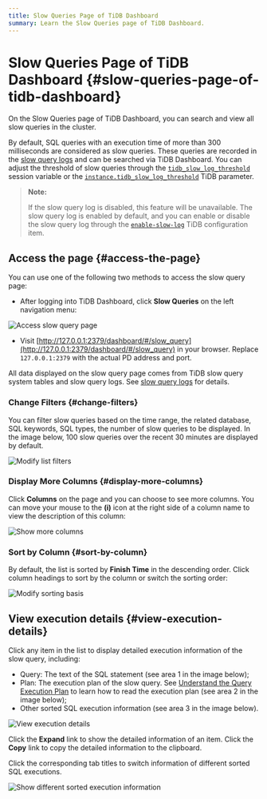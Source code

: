 ```yaml
---
title: Slow Queries Page of TiDB Dashboard
summary: Learn the Slow Queries page of TiDB Dashboard.
---
```


# Slow Queries Page of TiDB Dashboard {#slow-queries-page-of-tidb-dashboard}

On the Slow Queries page of TiDB Dashboard, you can search and view all slow queries in the cluster.

By default, SQL queries with an execution time of more than 300 milliseconds are considered as slow queries. These queries are recorded in the [slow query logs](/identify-slow-queries.md) and can be searched via TiDB Dashboard. You can adjust the threshold of slow queries through the [`tidb_slow_log_threshold`](/system-variables.md#tidb_slow_log_threshold) session variable or the [`instance.tidb_slow_log_threshold`](/tidb-configuration-file.md#tidb_slow_log_threshold) TiDB parameter.

> **Note:**
>
> If the slow query log is disabled, this feature will be unavailable. The slow query log is enabled by default, and you can enable or disable the slow query log through the [`enable-slow-log`](/tidb-configuration-file.md#enable-slow-log) TiDB configuration item.

## Access the page {#access-the-page}

You can use one of the following two methods to access the slow query page:

-   After logging into TiDB Dashboard, click **Slow Queries** on the left navigation menu:

![Access slow query page](/media/dashboard/dashboard-slow-queries-access.png)

-   Visit [http://127.0.0.1:2379/dashboard/#/slow_query](http://127.0.0.1:2379/dashboard/#/slow_query) in your browser. Replace `127.0.0.1:2379` with the actual PD address and port.

All data displayed on the slow query page comes from TiDB slow query system tables and slow query logs. See [slow query logs](/identify-slow-queries.md) for details.

### Change Filters {#change-filters}

You can filter slow queries based on the time range, the related database, SQL keywords, SQL types, the number of slow queries to be displayed. In the image below, 100 slow queries over the recent 30 minutes are displayed by default.

![Modify list filters](/media/dashboard/dashboard-slow-queries-list1.png)

### Display More Columns {#display-more-columns}

Click **Columns** on the page and you can choose to see more columns. You can move your mouse to the **(i)** icon at the right side of a column name to view the description of this column:

![Show more columns](/media/dashboard/dashboard-slow-queries-list2.png)

### Sort by Column {#sort-by-column}

By default, the list is sorted by **Finish Time** in the descending order. Click column headings to sort by the column or switch the sorting order:

![Modify sorting basis](/media/dashboard/dashboard-slow-queries-list3.png)

## View execution details {#view-execution-details}

Click any item in the list to display detailed execution information of the slow query, including:

-   Query: The text of the SQL statement (see area 1 in the image below);
-   Plan: The execution plan of the slow query. See [Understand the Query Execution Plan](/explain-overview.md) to learn how to read the execution plan (see area 2 in the image below);
-   Other sorted SQL execution information (see area 3 in the image below).

![View execution details](/media/dashboard/dashboard-slow-queries-detail1.png)

Click the **Expand** link to show the detailed information of an item. Click the **Copy** link to copy the detailed information to the clipboard.

Click the corresponding tab titles to switch information of different sorted SQL executions.

![Show different sorted execution information](/media/dashboard/dashboard-slow-queries-detail2.png)
